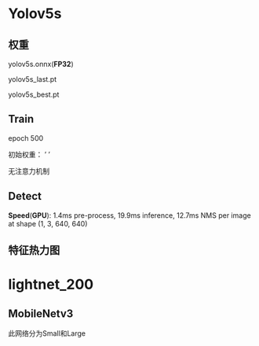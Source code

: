 # Yolov5s

## 权重

yolov5s.onnx(**FP32**)

yolov5s_last.pt

yolov5s_best.pt

## Train

epoch 500

初始权重： ’  ’

无注意力机制

## Detect

**Speed**(**GPU**): 1.4ms pre-process, 19.9ms inference, 12.7ms NMS per image at shape (1, 3, 640, 640)

## 特征热力图

# lightnet_200

## MobileNetv3

此网络分为Small和Large
